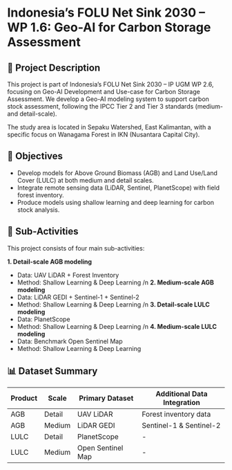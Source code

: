 # Indonesia’s FOLU Net Sink 2030 – WP 1.6: Geo-AI for Carbon Storage Assessment

## 📌 Project Description

This project is part of Indonesia’s FOLU Net Sink 2030 – IP UGM WP 2.6, focusing on Geo-AI Development and Use-case for Carbon Storage Assessment.
We develop a Geo-AI modeling system to support carbon stock assessment, following the IPCC Tier 2 and Tier 3 standards (medium- and detail-scale).

The study area is located in Sepaku Watershed, East Kalimantan, with a specific focus on Wanagama Forest in IKN (Nusantara Capital City).

## 🎯 Objectives

- Develop models for Above Ground Biomass (AGB) and Land Use/Land Cover (LULC) at both medium and detail scales.
- Integrate remote sensing data (LiDAR, Sentinel, PlanetScope) with field forest inventory.
- Produce models using shallow learning and deep learning for carbon stock analysis.

## 🧩 Sub-Activities
This project consists of four main sub-activities:

**1. Detail-scale AGB modeling**
- Data: UAV LiDAR + Forest Inventory
- Method: Shallow Learning & Deep Learning /n
**2. Medium-scale AGB modeling**
- Data: LiDAR GEDI + Sentinel-1 + Sentinel-2
- Method: Shallow Learning & Deep Learning /n
**3. Detail-scale LULC modeling**
- Data: PlanetScope
- Method: Shallow Learning & Deep Learning /n
**4. Medium-scale LULC modeling**
- Data: Benchmark Open Sentinel Map
- Method: Shallow Learning & Deep Learning

## 📊 Dataset Summary
| Product| Scale  |  Primary Dataset  |	Additional Data Integration |
|--------|--------|-------------------|-----------------------------|
|  AGB   | Detail |	   UAV LiDAR	    |   Forest inventory data     |
|  AGB	 | Medium |	   LiDAR GEDI	    |   Sentinel-1 & Sentinel-2   |
|  LULC	 | Detail |	   PlanetScope	  |             -               |
|  LULC	 | Medium |	Open Sentinel Map	|             -               |
